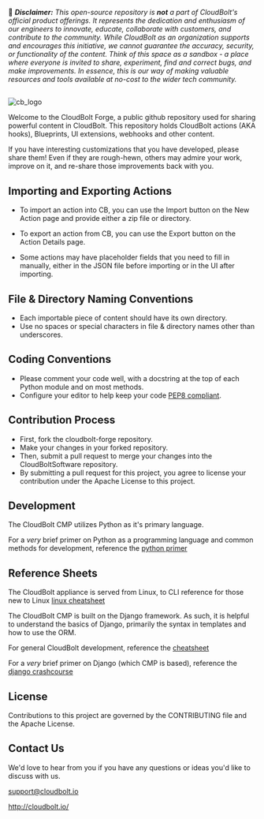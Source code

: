:pushpin:  ***Disclaimer:** This open-source repository is **not** a part of CloudBolt's official product offerings. 
It represents the dedication and enthusiasm of our engineers to innovate, educate, 
collaborate with customers, and contribute to the community. 
While CloudBolt as an organization supports and encourages this initiative, we cannot guarantee the accuracy, 
security, or functionality of the content. Think of this space as a sandbox - a place where everyone is invited to share, experiment, find and correct bugs, and make improvements. 
In essence, this is our way of making valuable resources and tools available at no-cost to the wider tech community.*
##     
  


![cb_logo](https://user-images.githubusercontent.com/1979246/178788740-95e6ec2f-c632-4486-890a-0971bd745f80.png)

Welcome to the CloudBolt Forge, a public github repository used for sharing powerful content in CloudBolt.  This repository holds CloudBolt actions (AKA hooks), Blueprints, UI extensions, webhooks and other content.

If you have interesting customizations that you have developed, please share them! Even if they are rough-hewn, others may admire your work, improve on it, and re-share those improvements back with you.

## Importing and Exporting Actions

 * To import an action into CB, you can use the Import button on the New Action page and provide either a zip file or directory.
 * To export an action from CB, you can use the Export button on the Action Details page.

 * Some actions may have placeholder fields that you need to fill in manually, either in the JSON file before importing or in the UI after importing.

## File & Directory Naming Conventions
 * Each importable piece of content should have its own directory.
 * Use no spaces or special characters in file & directory names other than underscores.

## Coding Conventions
 * Please comment your code well, with a docstring at the top of each Python module and on most methods.
 * Configure your editor to help keep your code [PEP8 compliant](https://www.python.org/dev/peps/pep-0008/).

## Contribution Process
 * First, fork the cloudbolt-forge repository.
 * Make your changes in your forked repository.
 * Then, submit a pull request to merge your changes into the CloudBoltSoftware repository.
 * By submitting a pull request for this project, you agree to license your contribution under the Apache License to this project.

## Development
The CloudBolt CMP utilizes Python as it's primary language.   

For a _very_ brief primer on Python as a programming language and common methods for development, reference the [python primer](docs/python_primer.md)
## Reference Sheets

The CloudBolt appliance is served from Linux, to CLI reference for those new to Linux [linux cheatsheet](docs/linux_cheatsheet.md)

The CloudBolt CMP is built on the Django framework. As such, it is helpful to understand the basics of Django, primarily the syntax in templates and how to use the ORM.

For general CloudBolt development, reference the [cheatsheet](docs/cheatsheet.md)

For a _very_ brief primer on Django (which CMP is based), reference the [django crashcourse](docs/django_crashcourse.md)


## License
Contributions to this project are governed by the CONTRIBUTING file and the Apache License.

## Contact Us
We'd love to hear from you if you have any questions or ideas you'd like to discuss with us.

support@cloudbolt.io

http://cloudbolt.io/

